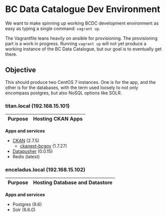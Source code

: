 # BC Data Catalogue Dev Environment

We want to make spinning up working BCDC development environment as easy as
typing a single command:  `vagrant up`.

The Vagrantfile leans heavily on ansible for provisioning. The provisioning
part is a work in progress. Running `vagrant up` will not yet produce a
working instance of the BC Data Catalogue, but our goal is to eventually get
there.

## Objective

This should produce two CentOS 7 instances. One is for the app, and the other
is for the databases, with the term used loosely to not only encompass
postgres, but also NoSQL options like SOLR.

### titan.local (192.168.15.101)

| Purpose | Hosting CKAN Apps |
| --- | --- |

**Apps and services**

 - [CKAN](https://github.com/ckan/ckan/tree/ckan-2.7.5) (2.7.5)
   - [ckanext-bcgov](https://github.com/bcgov/ckanext-bcgov/tree/1.7.27) (1.7.27)
 - [Datapusher](https://github.com/ckan/datapusher/tree/0.0.15) (0.0.15)
 - Redis (latest)


### enceladus.local (192.168.15.102)

| Purpose | Hosting Database and Datastore |
| --- | --- |

**Apps and services**

 - Postgres (9.6)
 - Solr (6.6.0)